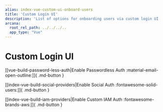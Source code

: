 ```yaml
---
alias: index-vue-custom-ui-onboard-users
title: 'Custom Login UI'
description: 'List of options for onboarding users via custom login UI - passwordless login, login via social authentication providers or custom authentication providers.'
arcana:
  root_rel_path: ../../../..
  app_type: "Vue"
---
```


# Custom Login UI

[[vue-build-password-less-auth|Enable Passwordless Auth :material-email-open-outline:]]{ .md-button }

[[index-vue-build-social-providers|Enable Social Auth :fontawesome-solid-users:]]{ .md-button } 

[[index-vue-build-iam-providers|Enable Custom IAM Auth :fontawesome-brands-aws:]]{ .md-button }